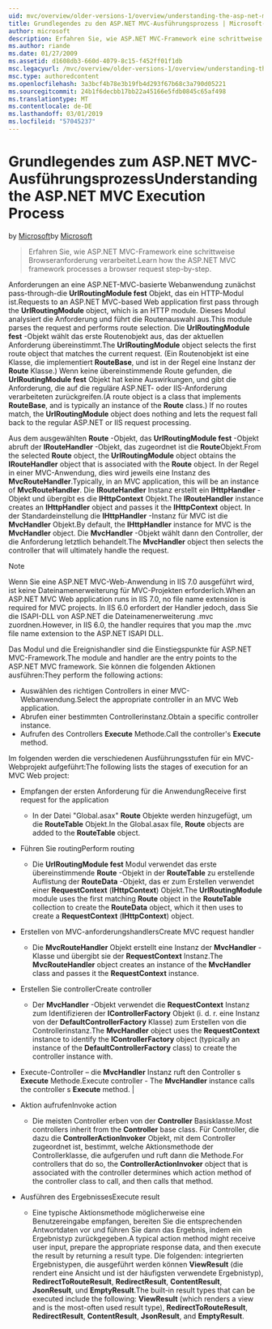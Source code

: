 ```yaml
---
uid: mvc/overview/older-versions-1/overview/understanding-the-asp-net-mvc-execution-process
title: Grundlegendes zu den ASP.NET MVC-Ausführungsprozess | Microsoft-Dokumentation
author: microsoft
description: Erfahren Sie, wie ASP.NET MVC-Framework eine schrittweise Browseranforderung verarbeitet.
ms.author: riande
ms.date: 01/27/2009
ms.assetid: d1608db3-660d-4079-8c15-f452ff01f1db
msc.legacyurl: /mvc/overview/older-versions-1/overview/understanding-the-asp-net-mvc-execution-process
msc.type: authoredcontent
ms.openlocfilehash: 3a3bcf4b78e3b19fb4d293f67b68c3a790d05221
ms.sourcegitcommit: 24b1f6decbb17bb22a45166e5fdb0845c65af498
ms.translationtype: MT
ms.contentlocale: de-DE
ms.lasthandoff: 03/01/2019
ms.locfileid: "57045237"
---
```

<a name="understanding-the-aspnet-mvc-execution-process"></a><span data-ttu-id="304f6-103">Grundlegendes zum ASP.NET MVC-Ausführungsprozess</span><span class="sxs-lookup"><span data-stu-id="304f6-103">Understanding the ASP.NET MVC Execution Process</span></span>
====================
<span data-ttu-id="304f6-104">by [Microsoft](https://github.com/microsoft)</span><span class="sxs-lookup"><span data-stu-id="304f6-104">by [Microsoft](https://github.com/microsoft)</span></span>

> <span data-ttu-id="304f6-105">Erfahren Sie, wie ASP.NET MVC-Framework eine schrittweise Browseranforderung verarbeitet.</span><span class="sxs-lookup"><span data-stu-id="304f6-105">Learn how the ASP.NET MVC framework processes a browser request step-by-step.</span></span>


<span data-ttu-id="304f6-106">Anforderungen an eine ASP.NET-MVC-basierte Webanwendung zunächst pass-through-die **UrlRoutingModule fest** Objekt, das ein HTTP-Modul ist.</span><span class="sxs-lookup"><span data-stu-id="304f6-106">Requests to an ASP.NET MVC-based Web application first pass through the **UrlRoutingModule** object, which is an HTTP module.</span></span> <span data-ttu-id="304f6-107">Dieses Modul analysiert die Anforderung und führt die Routenauswahl aus.</span><span class="sxs-lookup"><span data-stu-id="304f6-107">This module parses the request and performs route selection.</span></span> <span data-ttu-id="304f6-108">Die **UrlRoutingModule fest** -Objekt wählt das erste Routenobjekt aus, das der aktuellen Anforderung übereinstimmt.</span><span class="sxs-lookup"><span data-stu-id="304f6-108">The **UrlRoutingModule** object selects the first route object that matches the current request.</span></span> <span data-ttu-id="304f6-109">(Ein Routenobjekt ist eine Klasse, die implementiert **RouteBase**, und ist in der Regel eine Instanz der **Route** Klasse.) Wenn keine übereinstimmende Route gefunden, die **UrlRoutingModule fest** Objekt hat keine Auswirkungen, und gibt die Anforderung, die auf die reguläre ASP.NET- oder IIS-Anforderung verarbeiteten zurückgreifen.</span><span class="sxs-lookup"><span data-stu-id="304f6-109">(A route object is a class that implements **RouteBase**, and is typically an instance of the **Route** class.) If no routes match, the **UrlRoutingModule** object does nothing and lets the request fall back to the regular ASP.NET or IIS request processing.</span></span>

<span data-ttu-id="304f6-110">Aus dem ausgewählten **Route** -Objekt, das **UrlRoutingModule fest** -Objekt abruft der **IRouteHandler** -Objekt, das zugeordnet ist die **Route**Objekt.</span><span class="sxs-lookup"><span data-stu-id="304f6-110">From the selected **Route** object, the **UrlRoutingModule** object obtains the **IRouteHandler** object that is associated with the **Route** object.</span></span> <span data-ttu-id="304f6-111">In der Regel in einer MVC-Anwendung, dies wird jeweils eine Instanz des **MvcRouteHandler**.</span><span class="sxs-lookup"><span data-stu-id="304f6-111">Typically, in an MVC application, this will be an instance of **MvcRouteHandler**.</span></span> <span data-ttu-id="304f6-112">Die **IRouteHandler** Instanz erstellt ein **IHttpHandler** -Objekt und übergibt es die **IHttpContext** Objekt.</span><span class="sxs-lookup"><span data-stu-id="304f6-112">The **IRouteHandler** instance creates an **IHttpHandler** object and passes it the **IHttpContext** object.</span></span> <span data-ttu-id="304f6-113">In der Standardeinstellung die **IHttpHandler** -Instanz für MVC ist die **MvcHandler** Objekt.</span><span class="sxs-lookup"><span data-stu-id="304f6-113">By default, the **IHttpHandler** instance for MVC is the **MvcHandler** object.</span></span> <span data-ttu-id="304f6-114">Die **MvcHandler** -Objekt wählt dann den Controller, der die Anforderung letztlich behandelt.</span><span class="sxs-lookup"><span data-stu-id="304f6-114">The **MvcHandler** object then selects the controller that will ultimately handle the request.</span></span>

> [!NOTE]
> <span data-ttu-id="304f6-115">Wenn Sie eine ASP.NET MVC-Web-Anwendung in IIS 7.0 ausgeführt wird, ist keine Dateinamenerweiterung für MVC-Projekten erforderlich.</span><span class="sxs-lookup"><span data-stu-id="304f6-115">When an ASP.NET MVC Web application runs in IIS 7.0, no file name extension is required for MVC projects.</span></span> <span data-ttu-id="304f6-116">In IIS 6.0 erfordert der Handler jedoch, dass Sie die ISAPI-DLL von ASP.NET die Dateinamenerweiterung .mvc zuordnen.</span><span class="sxs-lookup"><span data-stu-id="304f6-116">However, in IIS 6.0, the handler requires that you map the .mvc file name extension to the ASP.NET ISAPI DLL.</span></span>


<span data-ttu-id="304f6-117">Das Modul und die Ereignishandler sind die Einstiegspunkte für ASP.NET MVC-Framework.</span><span class="sxs-lookup"><span data-stu-id="304f6-117">The module and handler are the entry points to the ASP.NET MVC framework.</span></span> <span data-ttu-id="304f6-118">Sie können die folgenden Aktionen ausführen:</span><span class="sxs-lookup"><span data-stu-id="304f6-118">They perform the following actions:</span></span>

- <span data-ttu-id="304f6-119">Auswählen des richtigen Controllers in einer MVC-Webanwendung.</span><span class="sxs-lookup"><span data-stu-id="304f6-119">Select the appropriate controller in an MVC Web application.</span></span>
- <span data-ttu-id="304f6-120">Abrufen einer bestimmten Controllerinstanz.</span><span class="sxs-lookup"><span data-stu-id="304f6-120">Obtain a specific controller instance.</span></span>
- <span data-ttu-id="304f6-121">Aufrufen des Controllers **Execute** Methode.</span><span class="sxs-lookup"><span data-stu-id="304f6-121">Call the controller's **Execute** method.</span></span>

<span data-ttu-id="304f6-122">Im folgenden werden die verschiedenen Ausführungsstufen für ein MVC-Webprojekt aufgeführt:</span><span class="sxs-lookup"><span data-stu-id="304f6-122">The following lists the stages of execution for an MVC Web project:</span></span>

- <span data-ttu-id="304f6-123">Empfangen der ersten Anforderung für die Anwendung</span><span class="sxs-lookup"><span data-stu-id="304f6-123">Receive first request for the application</span></span> 

    - <span data-ttu-id="304f6-124">In der Datei "Global.asax" **Route** Objekte werden hinzugefügt, um die **RouteTable** Objekt.</span><span class="sxs-lookup"><span data-stu-id="304f6-124">In the Global.asax file, **Route** objects are added to the **RouteTable** object.</span></span>
- <span data-ttu-id="304f6-125">Führen Sie routing</span><span class="sxs-lookup"><span data-stu-id="304f6-125">Perform routing</span></span> 

    - <span data-ttu-id="304f6-126">Die **UrlRoutingModule fest** Modul verwendet das erste übereinstimmende **Route** -Objekt in der **RouteTable** zu erstellende Auflistung der **RouteData** -Objekt, das er zum Erstellen verwendet einer **RequestContext** (**IHttpContext**) Objekt.</span><span class="sxs-lookup"><span data-stu-id="304f6-126">The **UrlRoutingModule** module uses the first matching **Route** object in the **RouteTable** collection to create the **RouteData** object, which it then uses to create a **RequestContext** (**IHttpContext**) object.</span></span>
- <span data-ttu-id="304f6-127">Erstellen von MVC-anforderungshandlers</span><span class="sxs-lookup"><span data-stu-id="304f6-127">Create MVC request handler</span></span> 

    - <span data-ttu-id="304f6-128">Die **MvcRouteHandler** Objekt erstellt eine Instanz der **MvcHandler** -Klasse und übergibt sie der **RequestContext** Instanz.</span><span class="sxs-lookup"><span data-stu-id="304f6-128">The **MvcRouteHandler** object creates an instance of the **MvcHandler** class and passes it the **RequestContext** instance.</span></span>
- <span data-ttu-id="304f6-129">Erstellen Sie controller</span><span class="sxs-lookup"><span data-stu-id="304f6-129">Create controller</span></span> 

    - <span data-ttu-id="304f6-130">Der **MvcHandler** -Objekt verwendet die **RequestContext** Instanz zum Identifizieren der **IControllerFactory** Objekt (i. d. r. eine Instanz von der  **DefaultControllerFactory** Klasse) zum Erstellen von die Controllerinstanz.</span><span class="sxs-lookup"><span data-stu-id="304f6-130">The **MvcHandler** object uses the **RequestContext** instance to identify the **IControllerFactory** object (typically an instance of the **DefaultControllerFactory** class) to create the controller instance with.</span></span>
- <span data-ttu-id="304f6-131">Execute-Controller – die **MvcHandler** Instanz ruft den Controller s **Execute** Methode.</span><span class="sxs-lookup"><span data-stu-id="304f6-131">Execute controller - The **MvcHandler** instance calls the controller s **Execute** method.</span></span> |
- <span data-ttu-id="304f6-132">Aktion aufrufen</span><span class="sxs-lookup"><span data-stu-id="304f6-132">Invoke action</span></span> 

    - <span data-ttu-id="304f6-133">Die meisten Controller erben von der **Controller** Basisklasse.</span><span class="sxs-lookup"><span data-stu-id="304f6-133">Most controllers inherit from the **Controller** base class.</span></span> <span data-ttu-id="304f6-134">Für Controller, die dazu die **ControllerActionInvoker** Objekt, mit dem Controller zugeordnet ist, bestimmt, welche Aktionsmethode der Controllerklasse, die aufgerufen und ruft dann die Methode.</span><span class="sxs-lookup"><span data-stu-id="304f6-134">For controllers that do so, the **ControllerActionInvoker** object that is associated with the controller determines which action method of the controller class to call, and then calls that method.</span></span>
- <span data-ttu-id="304f6-135">Ausführen des Ergebnisses</span><span class="sxs-lookup"><span data-stu-id="304f6-135">Execute result</span></span> 

    - <span data-ttu-id="304f6-136">Eine typische Aktionsmethode möglicherweise eine Benutzereingabe empfangen, bereiten Sie die entsprechenden Antwortdaten vor und führen Sie dann das Ergebnis, indem ein Ergebnistyp zurückgegeben.</span><span class="sxs-lookup"><span data-stu-id="304f6-136">A typical action method might receive user input, prepare the appropriate response data, and then execute the result by returning a result type.</span></span> <span data-ttu-id="304f6-137">Die folgenden: integrierten Ergebnistypen, die ausgeführt werden können **ViewResult** (die rendert eine Ansicht und ist der häufigsten verwendete Ergebnistyp), **RedirectToRouteResult**, **RedirectResult**, **ContentResult**,  **JsonResult**, und **EmptyResult**.</span><span class="sxs-lookup"><span data-stu-id="304f6-137">The built-in result types that can be executed include the following: **ViewResult** (which renders a view and is the most-often used result type), **RedirectToRouteResult**, **RedirectResult**, **ContentResult**, **JsonResult**, and **EmptyResult**.</span></span>

